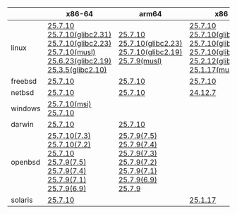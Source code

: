 ||x86-64|arm64|x86|ppc64le|armv7|armel|
| --- | --- | --- | --- | --- | --- | --- |
|linux|[25.7.10](https://github.com/roswell/sbcl_head/releases/download/25.7.10/sbcl-25.7.10-x86-64-linux-binary.tar.bz2)<br />[25.7.10(glibc2.31)](https://github.com/roswell/sbcl_head/releases/download/25.7.10/sbcl-25.7.10-x86-64-linux-glibc2.31-binary.tar.bz2)<br />[25.7.10(glibc2.23)](https://github.com/roswell/sbcl_head/releases/download/25.7.10/sbcl-25.7.10-x86-64-linux-glibc2.23-binary.tar.bz2)<br />[25.7.10(musl)](https://github.com/roswell/sbcl_head/releases/download/25.7.10/sbcl-25.7.10-x86-64-linux-musl-binary.tar.bz2)<br />[25.6.23(glibc2.19)](https://github.com/roswell/sbcl_head/releases/download/25.6.23/sbcl-25.6.23-x86-64-linux-glibc2.19-binary.tar.bz2)<br />[25.3.5(glibc2.10)](https://github.com/roswell/sbcl_head/releases/download/25.3.5/sbcl-25.3.5-x86-64-linux-glibc2.10-binary.tar.bz2)<br />|[25.7.10](https://github.com/roswell/sbcl_head/releases/download/25.7.10/sbcl-25.7.10-arm64-linux-binary.tar.bz2)<br />[25.7.10(glibc2.23)](https://github.com/roswell/sbcl_head/releases/download/25.7.10/sbcl-25.7.10-arm64-linux-glibc2.23-binary.tar.bz2)<br />[25.7.10(glibc2.19)](https://github.com/roswell/sbcl_head/releases/download/25.7.10/sbcl-25.7.10-arm64-linux-glibc2.19-binary.tar.bz2)<br />[25.7.9(musl)](https://github.com/roswell/sbcl_head/releases/download/25.7.9/sbcl-25.7.9-arm64-linux-musl-binary.tar.bz2)<br />|[25.7.10](https://github.com/roswell/sbcl_head/releases/download/25.7.10/sbcl-25.7.10-x86-linux-binary.tar.bz2)<br />[25.7.10(glibc2.31)](https://github.com/roswell/sbcl_head/releases/download/25.7.10/sbcl-25.7.10-x86-linux-glibc2.31-binary.tar.bz2)<br />[25.7.10(glibc2.23)](https://github.com/roswell/sbcl_head/releases/download/25.7.10/sbcl-25.7.10-x86-linux-glibc2.23-binary.tar.bz2)<br />[25.7.10(glibc2.19)](https://github.com/roswell/sbcl_head/releases/download/25.7.10/sbcl-25.7.10-x86-linux-glibc2.19-binary.tar.bz2)<br />[25.2.12(glibc2.10)](https://github.com/roswell/sbcl_head/releases/download/25.2.12/sbcl-25.2.12-x86-linux-glibc2.10-binary.tar.bz2)<br />[25.1.17(musl)](https://github.com/roswell/sbcl_head/releases/download/25.1.17/sbcl-25.1.17-x86-linux-musl-binary.tar.bz2)<br />|[25.7.10](https://github.com/roswell/sbcl_head/releases/download/25.7.10/sbcl-25.7.10-ppc64le-linux-binary.tar.bz2)<br />[25.7.10(glibc2.23)](https://github.com/roswell/sbcl_head/releases/download/25.7.10/sbcl-25.7.10-ppc64le-linux-glibc2.23-binary.tar.bz2)<br />[25.7.9(glibc2.19)](https://github.com/roswell/sbcl_head/releases/download/25.7.9/sbcl-25.7.9-ppc64le-linux-glibc2.19-binary.tar.bz2)<br />|[25.7.9](https://github.com/roswell/sbcl_head/releases/download/25.7.9/sbcl-25.7.9-armv7-linux-binary.tar.bz2)<br />|[25.1.17](https://github.com/roswell/sbcl_head/releases/download/25.1.17/sbcl-25.1.17-armel-linux-binary.tar.bz2)<br />|
|freebsd|[25.7.10](https://github.com/roswell/sbcl_head/releases/download/25.7.10/sbcl-25.7.10-x86-64-freebsd-binary.tar.bz2)<br />|[25.7.10](https://github.com/roswell/sbcl_head/releases/download/25.7.10/sbcl-25.7.10-arm64-freebsd-binary.tar.bz2)<br />|[25.7.10](https://github.com/roswell/sbcl_head/releases/download/25.7.10/sbcl-25.7.10-x86-freebsd-binary.tar.bz2)<br />||||
|netbsd|[25.7.10](https://github.com/roswell/sbcl_head/releases/download/25.7.10/sbcl-25.7.10-x86-64-netbsd-binary.tar.bz2)<br />|[25.7.10](https://github.com/roswell/sbcl_head/releases/download/25.7.10/sbcl-25.7.10-arm64-netbsd-binary.tar.bz2)<br />|[24.12.7](https://github.com/roswell/sbcl_head/releases/download/24.12.7/sbcl-24.12.7-x86-netbsd-binary.tar.bz2)<br />||||
|windows|[25.7.10(msi)](https://github.com/roswell/sbcl_head/releases/download/25.7.10/sbcl-25.7.10-x86-64-windows-binary.msi)<br />[25.7.10](https://github.com/roswell/sbcl_head/releases/download/25.7.10/sbcl-25.7.10-x86-64-windows-binary.tar.bz2)<br />||||||
|darwin|[25.7.10](https://github.com/roswell/sbcl_head/releases/download/25.7.10/sbcl-25.7.10-x86-64-darwin-binary.tar.bz2)<br />|[25.7.10](https://github.com/roswell/sbcl_head/releases/download/25.7.10/sbcl-25.7.10-arm64-darwin-binary.tar.bz2)<br />|||||
|openbsd|[25.7.10(7.3)](https://github.com/roswell/sbcl_head/releases/download/25.7.10/sbcl-25.7.10-x86-64-openbsd-7.3-binary.tar.bz2)<br />[25.7.10(7.2)](https://github.com/roswell/sbcl_head/releases/download/25.7.10/sbcl-25.7.10-x86-64-openbsd-7.2-binary.tar.bz2)<br />[25.7.10](https://github.com/roswell/sbcl_head/releases/download/25.7.10/sbcl-25.7.10-x86-64-openbsd-binary.tar.bz2)<br />[25.7.9(7.5)](https://github.com/roswell/sbcl_head/releases/download/25.7.9/sbcl-25.7.9-x86-64-openbsd-7.5-binary.tar.bz2)<br />[25.7.9(7.4)](https://github.com/roswell/sbcl_head/releases/download/25.7.9/sbcl-25.7.9-x86-64-openbsd-7.4-binary.tar.bz2)<br />[25.7.9(7.1)](https://github.com/roswell/sbcl_head/releases/download/25.7.9/sbcl-25.7.9-x86-64-openbsd-7.1-binary.tar.bz2)<br />[25.7.9(6.9)](https://github.com/roswell/sbcl_head/releases/download/25.7.9/sbcl-25.7.9-x86-64-openbsd-6.9-binary.tar.bz2)<br />|[25.7.9(7.5)](https://github.com/roswell/sbcl_head/releases/download/25.7.9/sbcl-25.7.9-arm64-openbsd-7.5-binary.tar.bz2)<br />[25.7.9(7.4)](https://github.com/roswell/sbcl_head/releases/download/25.7.9/sbcl-25.7.9-arm64-openbsd-7.4-binary.tar.bz2)<br />[25.7.9(7.3)](https://github.com/roswell/sbcl_head/releases/download/25.7.9/sbcl-25.7.9-arm64-openbsd-7.3-binary.tar.bz2)<br />[25.7.9(7.2)](https://github.com/roswell/sbcl_head/releases/download/25.7.9/sbcl-25.7.9-arm64-openbsd-7.2-binary.tar.bz2)<br />[25.7.9(7.1)](https://github.com/roswell/sbcl_head/releases/download/25.7.9/sbcl-25.7.9-arm64-openbsd-7.1-binary.tar.bz2)<br />[25.7.9(6.9)](https://github.com/roswell/sbcl_head/releases/download/25.7.9/sbcl-25.7.9-arm64-openbsd-6.9-binary.tar.bz2)<br />[25.7.9](https://github.com/roswell/sbcl_head/releases/download/25.7.9/sbcl-25.7.9-arm64-openbsd-binary.tar.bz2)<br />|||||
|solaris|[25.7.10](https://github.com/roswell/sbcl_head/releases/download/25.7.10/sbcl-25.7.10-x86-64-solaris-binary.tar.bz2)<br />||[25.1.17](https://github.com/roswell/sbcl_head/releases/download/25.1.17/sbcl-25.1.17-x86-solaris-binary.tar.bz2)<br />||||
